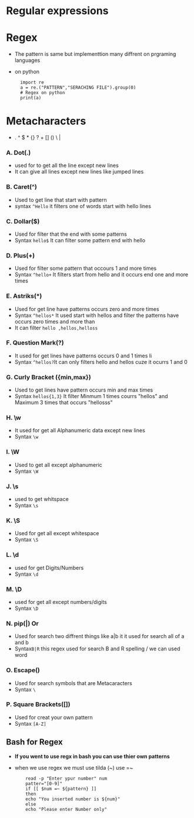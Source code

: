    <h1 class="title",font-size:40px;align="center">Regular expressions </h1>
 
# Regex 
- The pattern is same but implementtion many diffrent on prgraming languages 
- on python 

        import re
        a = re.("PATTERN","SERACHING FILE").group(0)
        # Regex on python
        print(a)

# Metacharacters
-  . ^ $ * {}  ? + [] () \  |
### A. Dot(.)
- used for to get all the line except new lines 
- It can give all lines except new lines like jumped lines 
### B. Caret(^) 
- Used to get line that start with pattern 
- syntax ``^Hello`` it filters one  of words start with hello lines 
### C. Dollar($)
- Used for filter that the end with some patterns
- Syntax ``hello$`` It can filter some pattern end with hello
### D. Plus(+)
- Used for filter some pattern that occours 1 and more times 
- Syntax ``^hello+`` It filters start from hello and it occurs end one and more times 
### E. Astriks(*)
- Used for get line have patterns occurs zero and more times 
- Syntax ``^hellos*`` It used start with hellos and filter the patterns have occurs zero times and more than
- It can filter ```hello ,hellos,helloss```
### F. Question Mark(?)
- It used for get lines have patterns occurs 0 and 1 times li
- Syntax ``^hellos?``It can only filters hello and hellos cuze it ocurrs 1 and 0
### G. Curly Bracket ({min,max})
- Used to get lines have pattern occurs min and max times 
- Syntax ``hellos{1,3}`` It filter Minmum 1 times courrs "hellos" and Maximum 3 times that occurs  "hellosss"
### H. \w
- It used for get all Alphanumeric data except new lines 
- Syntax ``\w``
### I. \W

- Used to get all except alphanumeric
- Syntax ``\W``
### J. \s
- used to get whitspace 
- Syntax ``\s``
### K. \S
- Used for get all except whitespace
- Syntax ``\S``
### L. \d
- used for get Digits/Numbers
- Syntax ``\d``
### M. \D 
- used for get all except numbers/digits 
- Syntax ``\D``
### N. pip(|) Or
- Used for search two diffrent things like a|b it it used for search all of a and b
-  Syntax``B|R`` this regex used for search B and R spelling / we can used word 
### O. Escape(\)
- Used for search symbols that are Metacaracters
- Syntax ``\``
### P. Square Brackets([])
- Used for creat your own pattern 
- Syntax ``[A-Z]``
## Bash for Regex
- **If you went to use regx in bash you can use thier own patterns**
- when we use regex we must use tilda (~) use =~ 

          read -p "Enter ypur number" num
          patter="[0-9]"
          if [[ $num =~ ${pattern} ]]
          then
          echo "You inserted number is ${num}"
          else
          echo "Please enter Number only"

